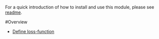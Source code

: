For a quick introduction of how to install and use this module, please see [readme](https://github.com/Jakobhenningjensen/pytorch_wrapper/blob/main/README.md).

#Overview

- [Define loss-function]()
